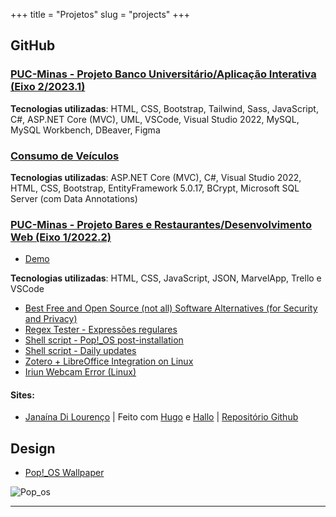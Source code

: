 +++
title = "Projetos"
slug = "projects"
+++
## GitHub

### [PUC-Minas - Projeto Banco Universitário/Aplicação Interativa (Eixo 2/2023.1)](https://github.com/ICEI-PUC-Minas-PMV-ADS/pmv-ads-2023-1-e2-proj-int-t04-g4-banco-universitario)
**Tecnologias utilizadas**: HTML, CSS, Bootstrap, Tailwind, Sass, JavaScript, C#, ASP.NET Core (MVC), UML, VSCode, Visual Studio 2022, MySQL, MySQL Workbench, DBeaver, Figma

### [Consumo de Veículos](https://github.com/geraldohomero/app-web-backend-dotnet5-vs2019)
**Tecnologias utilizadas**: ASP.NET Core (MVC), C#, Visual Studio 2022, HTML, CSS, Bootstrap, EntityFramework 5.0.17, BCrypt, Microsoft SQL Server (com Data Annotations)

### [PUC-Minas - Projeto Bares e Restaurantes/Desenvolvimento Web (Eixo 1/2022.2)](https://github.com/ICEI-PUC-Minas-PMV-ADS/pmv-ads-2022-2-e1-proj-web-t9-bares-restaurantes)
- [Demo](https://icei-puc-minas-pmv-ads.github.io/pmv-ads-2022-2-e1-proj-web-t9-bares-restaurantes/)

**Tecnologias utilizadas**: HTML, CSS, JavaScript, JSON, MarvelApp, Trello e VSCode


- [Best Free and Open Source (not all) Software Alternatives (for Security and Privacy)](https://github.com/geraldohomero/best-foss-alternatives)
- [Regex Tester - Expressões regulares](https://github.com/geraldohomero/regex)
- [Shell script - Pop!_OS post-installation](https://github.com/geraldohomero/post-install-pop-os.sh)
- [Shell script - Daily updates](https://github.com/geraldohomero/my-update.sh)
- [Zotero + LibreOffice Integration on Linux](https://github.com/geraldohomero/Zotero-LibreOffice-Linux)
- [Iriun Webcam Error (Linux)](https://github.com/geraldohomero/iriunwebcam_linux_error)

#### Sites:

 - [Janaína Di Lourenço](https://janalourenci.github.io) | Feito com [Hugo](https://gohugo.io) e [Hallo](https://github.com/EmielH/hallo-hugo/) | [Repositório Github](https://github.com/janalourenci/janalourenci.github.io)

## Design

- [Pop!_OS Wallpaper](https://www.pling.com/p/1770949/)

![Pop_os](https://images-wixmp-ed30a86b8c4ca887773594c2.wixmp.com/f/0ff68a18-d342-45b0-807b-d1311e1c0fd1/df3ycrs-ca46e3ff-2e10-4724-ba4d-c75f899d648e.png/v1/fill/w_1280,h_536,q_80,strp/pop__os_wallpaper_ultrawide_by_mandjoca6_df3ycrs-fullview.jpg?token=eyJ0eXAiOiJKV1QiLCJhbGciOiJIUzI1NiJ9.eyJzdWIiOiJ1cm46YXBwOjdlMGQxODg5ODIyNjQzNzNhNWYwZDQxNWVhMGQyNmUwIiwiaXNzIjoidXJuOmFwcDo3ZTBkMTg4OTgyMjY0MzczYTVmMGQ0MTVlYTBkMjZlMCIsIm9iaiI6W1t7ImhlaWdodCI6Ijw9NTM2IiwicGF0aCI6IlwvZlwvMGZmNjhhMTgtZDM0Mi00NWIwLTgwN2ItZDEzMTFlMWMwZmQxXC9kZjN5Y3JzLWNhNDZlM2ZmLTJlMTAtNDcyNC1iYTRkLWM3NWY4OTlkNjQ4ZS5wbmciLCJ3aWR0aCI6Ijw9MTI4MCJ9XV0sImF1ZCI6WyJ1cm46c2VydmljZTppbWFnZS5vcGVyYXRpb25zIl19._Nt4xwTR7AhDVz-05Ns8dqUlkNtH5iQYgfhRdLc-lI0)
***


